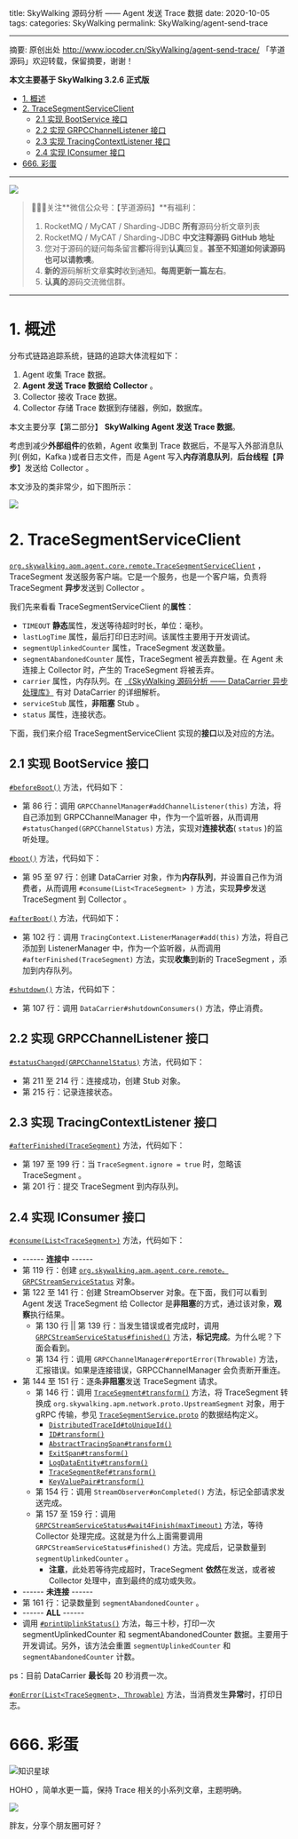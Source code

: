 title: SkyWalking 源码分析 —— Agent 发送 Trace 数据
date: 2020-10-05
tags:
categories: SkyWalking
permalink: SkyWalking/agent-send-trace

-------

摘要: 原创出处 http://www.iocoder.cn/SkyWalking/agent-send-trace/ 「芋道源码」欢迎转载，保留摘要，谢谢！

**本文主要基于 SkyWalking 3.2.6 正式版**

- [1. 概述](http://www.iocoder.cn/SkyWalking/agent-send-trace/)
- [2. TraceSegmentServiceClient](http://www.iocoder.cn/SkyWalking/agent-send-trace/)
  - [2.1 实现 BootService 接口](http://www.iocoder.cn/SkyWalking/agent-send-trace/)
  - [2.2 实现 GRPCChannelListener 接口](http://www.iocoder.cn/SkyWalking/agent-send-trace/)
  - [2.3 实现 TracingContextListener 接口](http://www.iocoder.cn/SkyWalking/agent-send-trace/)
  - [2.4 实现 IConsumer 接口](http://www.iocoder.cn/SkyWalking/agent-send-trace/)
- [666. 彩蛋](http://www.iocoder.cn/SkyWalking/agent-send-trace/)

-------

![](http://www.iocoder.cn/images/common/wechat_mp_2017_07_31.jpg)

> 🙂🙂🙂关注**微信公众号：【芋道源码】**有福利：  
> 1. RocketMQ / MyCAT / Sharding-JDBC **所有**源码分析文章列表  
> 2. RocketMQ / MyCAT / Sharding-JDBC **中文注释源码 GitHub 地址**  
> 3. 您对于源码的疑问每条留言**都**将得到**认真**回复。**甚至不知道如何读源码也可以请教噢**。  
> 4. **新的**源码解析文章**实时**收到通知。**每周更新一篇左右**。  
> 5. **认真的**源码交流微信群。

-------

# 1. 概述

分布式链路追踪系统，链路的追踪大体流程如下：

1. Agent 收集 Trace 数据。
2. **Agent 发送 Trace 数据给 Collector** 。
3. Collector 接收 Trace 数据。
4. Collector 存储 Trace 数据到存储器，例如，数据库。

本文主要分享【第二部分】 **SkyWalking Agent 发送 Trace 数据**。

考虑到减少**外部组件**的依赖，Agent 收集到 Trace 数据后，不是写入外部消息队列( 例如，Kafka )或者日志文件，而是 Agent 写入**内存消息队列**，**后台线程**【**异步**】发送给 Collector 。

本文涉及的类非常少，如下图所示：

![](http://www.iocoder.cn/images/SkyWalking/2020_10_05/01.png)

# 2. TraceSegmentServiceClient

[`org.skywalking.apm.agent.core.remote.TraceSegmentServiceClient`](https://github.com/YunaiV/skywalking/blob/0fe81f39054634a0b9a04fca41e6889f0e175b4a/apm-sniffer/apm-agent-core/src/main/java/org/skywalking/apm/agent/core/remote/TraceSegmentServiceClient.java) ，TraceSegment 发送服务客户端。它是一个服务，也是一个客户端，负责将 TraceSegment **异步**发送到 Collector 。

我们先来看看 TraceSegmentServiceClient 的**属性**：

* `TIMEOUT` **静态**属性，发送等待超时时长，单位：毫秒。
* `lastLogTime` 属性，最后打印日志时间。该属性主要用于开发调试。
* `segmentUplinkedCounter` 属性，TraceSegment 发送数量。
* `segmentAbandonedCounter` 属性，TraceSegment 被丢弃数量。在 Agent 未连接上 Collector 时，产生的 TraceSegment 将被丢弃。
* `carrier` 属性，内存队列。在 [《SkyWalking 源码分析 —— DataCarrier 异步处理库》](http://www.iocoder.cn/SkyWalking/data-carrier/?self) 有对 DataCarrier 的详细解析。
* `serviceStub` 属性，**非阻塞** Stub 。
* `status` 属性，连接状态。

下面，我们来介绍 TraceSegmentServiceClient 实现的**接口**以及对应的方法。

## 2.1 实现 BootService 接口

[`#beforeBoot()`](https://github.com/YunaiV/skywalking/blob/0fe81f39054634a0b9a04fca41e6889f0e175b4a/apm-sniffer/apm-agent-core/src/main/java/org/skywalking/apm/agent/core/remote/TraceSegmentServiceClient.java#L85) 方法，代码如下：

* 第 86 行：调用 `GRPCChannelManager#addChannelListener(this)` 方法，将自己添加到 GRPCChannelManager 中，作为一个监听器，从而调用 `#statusChanged(GRPCChannelStatus)` 方法，实现对**连接状态**( `status` )的监听处理。

[`#boot()`](https://github.com/YunaiV/skywalking/blob/0fe81f39054634a0b9a04fca41e6889f0e175b4a/apm-sniffer/apm-agent-core/src/main/java/org/skywalking/apm/agent/core/remote/TraceSegmentServiceClient.java#L90) 方法，代码如下：

* 第 95 至 97 行：创建 DataCarrier 对象，作为**内存队列**，并设置自己作为消费者，从而调用 `#consume(List<TraceSegment> )` 方法，实现**异步**发送 TraceSegment 到 Collector 。

[`#afterBoot()`](https://github.com/YunaiV/skywalking/blob/0fe81f39054634a0b9a04fca41e6889f0e175b4a/apm-sniffer/apm-agent-core/src/main/java/org/skywalking/apm/agent/core/remote/TraceSegmentServiceClient.java#L101) 方法，代码如下：

* 第 102 行：调用 `TracingContext.ListenerManager#add(this)` 方法，将自己添加到 ListenerManager 中，作为一个监听器，从而调用 `#afterFinished(TraceSegment)` 方法，实现**收集**到新的 TraceSegment ，添加到内存队列。

[`#shutdown()`](https://github.com/YunaiV/skywalking/blob/0fe81f39054634a0b9a04fca41e6889f0e175b4a/apm-sniffer/apm-agent-core/src/main/java/org/skywalking/apm/agent/core/remote/TraceSegmentServiceClient.java#L106) 方法，代码如下：

* 第 107 行：调用 `DataCarrier#shutdownConsumers()` 方法，停止消费。

## 2.2 实现 GRPCChannelListener 接口

[`#statusChanged(GRPCChannelStatus)`](https://github.com/YunaiV/skywalking/blob/0fe81f39054634a0b9a04fca41e6889f0e175b4a/apm-sniffer/apm-agent-core/src/main/java/org/skywalking/apm/agent/core/remote/TraceSegmentServiceClient.java#L209) 方法，代码如下：

* 第 211 至 214 行：连接成功，创建 Stub 对象。
* 第 215 行：记录连接状态。

## 2.3 实现 TracingContextListener 接口

[`#afterFinished(TraceSegment)`](https://github.com/YunaiV/skywalking/blob/0fe81f39054634a0b9a04fca41e6889f0e175b4a/apm-sniffer/apm-agent-core/src/main/java/org/skywalking/apm/agent/core/remote/TraceSegmentServiceClient.java#L196) 方法，代码如下：

* 第 197 至 199 行：当 `TraceSegment.ignore = true` 时，忽略该 TraceSegment 。
* 第 201 行：提交 TraceSegment 到内存队列。

## 2.4 实现 IConsumer 接口

[`#consume(List<TraceSegment>)`](https://github.com/YunaiV/skywalking/blob/0fe81f39054634a0b9a04fca41e6889f0e175b4a/apm-sniffer/apm-agent-core/src/main/java/org/skywalking/apm/agent/core/remote/TraceSegmentServiceClient.java#L116) 方法，代码如下：

* ------ **连接中** ------
* 第 119 行：创建 [`org.skywalking.apm.agent.core.remote。GRPCStreamServiceStatus`](https://github.com/YunaiV/skywalking/blob/0fe81f39054634a0b9a04fca41e6889f0e175b4a/apm-sniffer/apm-agent-core/src/main/java/org/skywalking/apm/agent/core/remote/GRPCStreamServiceStatus.java) 对象。
* 第 122 至 141 行：创建 StreamObserver 对象。在下面，我们可以看到 Agent 发送 TraceSegment 给 Collector 是**非阻塞**的方式，通过该对象，**观察**执行结果。
    * 第 130 行 || 第 139 行：当发生错误或者完成时，调用 [`GRPCStreamServiceStatus#finished()`](https://github.com/YunaiV/skywalking/blob/0fe81f39054634a0b9a04fca41e6889f0e175b4a/apm-sniffer/apm-agent-core/src/main/java/org/skywalking/apm/agent/core/remote/GRPCStreamServiceStatus.java#L44) 方法，**标记完成**。为什么呢？下面会看到。
    * 第 134 行：调用 `GRPCChannelManager#reportError(Throwable)` 方法，汇报错误。如果是连接错误，GRPCChannelManager 会负责断开重连。
* 第 144 至 151 行：逐条**非阻塞**发送 TraceSegment 请求。
    * 第 146 行：调用 [`TraceSegment#transform()`](https://github.com/YunaiV/skywalking/blob/0fe81f39054634a0b9a04fca41e6889f0e175b4a/apm-sniffer/apm-agent-core/src/main/java/org/skywalking/apm/agent/core/context/trace/TraceSegment.java#L163) 方法，将 TraceSegment 转换成 `org.skywalking.apm.network.proto.UpstreamSegment` 对象，用于 gRPC 传输，参见 [`TraceSegmentService.proto`](https://github.com/YunaiV/skywalking/blob/0fe81f39054634a0b9a04fca41e6889f0e175b4a/apm-network/src/main/proto/TraceSegmentService.proto#L14) 的数据结构定义。
        * [`DistributedTraceId#toUniqueId()`](https://github.com/YunaiV/skywalking/blob/0fe81f39054634a0b9a04fca41e6889f0e175b4a/apm-sniffer/apm-agent-core/src/main/java/org/skywalking/apm/agent/core/context/ids/DistributedTraceId.java#L65)
        * [`ID#transform()`](https://github.com/YunaiV/skywalking/blob/0fe81f39054634a0b9a04fca41e6889f0e175b4a/apm-sniffer/apm-agent-core/src/main/java/org/skywalking/apm/agent/core/context/ids/ID.java#L120)
        * [`AbstractTracingSpan#transform()`](https://github.com/YunaiV/skywalking/blob/0fe81f39054634a0b9a04fca41e6889f0e175b4a/apm-sniffer/apm-agent-core/src/main/java/org/skywalking/apm/agent/core/context/trace/AbstractTracingSpan.java#L262)
        * [`ExitSpan#transform()`](https://github.com/YunaiV/skywalking/blob/0fe81f39054634a0b9a04fca41e6889f0e175b4a/apm-sniffer/apm-agent-core/src/main/java/org/skywalking/apm/agent/core/context/trace/ExitSpan.java#L129)
        * [`LogDataEntity#transform()`](https://github.com/YunaiV/skywalking/blob/0fe81f39054634a0b9a04fca41e6889f0e175b4a/apm-sniffer/apm-agent-core/src/main/java/org/skywalking/apm/agent/core/context/trace/LogDataEntity.java#L72)
        * [`TraceSegmentRef#transform()`](https://github.com/YunaiV/skywalking/blob/0fe81f39054634a0b9a04fca41e6889f0e175b4a/apm-sniffer/apm-agent-core/src/main/java/org/skywalking/apm/agent/core/context/trace/TraceSegmentRef.java#L160)
        * [`KeyValuePair#transform()`](https://github.com/YunaiV/skywalking/blob/0fe81f39054634a0b9a04fca41e6889f0e175b4a/apm-sniffer/apm-agent-core/src/main/java/org/skywalking/apm/agent/core/context/util/KeyValuePair.java#L45)
    * 第 154 行：调用 `StreamObserver#onCompleted()` 方法，标记全部请求发送完成。
    * 第 157 至 159 行：调用 [`GRPCStreamServiceStatus#wait4Finish(maxTimeout)`](https://github.com/YunaiV/skywalking/blob/0fe81f39054634a0b9a04fca41e6889f0e175b4a/apm-sniffer/apm-agent-core/src/main/java/org/skywalking/apm/agent/core/remote/GRPCStreamServiceStatus.java#L51) 方法，等待 Collector 处理完成。这就是为什么上面需要调用 `GRPCStreamServiceStatus#finished()` 方法。完成后，记录数量到 `segmentUplinkedCounter` 。
        * **注意**，此处若等待完成超时，TraceSegment **依然**在发送，或者被 Collector 处理中，直到最终的成功或失败。
* ------ **未连接** ------
* 第 161 行：记录数量到 `segmentAbandonedCounter` 。
* ------ **ALL** ------
* 调用 [`#printUplinkStatus()`](https://github.com/YunaiV/skywalking/blob/0fe81f39054634a0b9a04fca41e6889f0e175b4a/apm-sniffer/apm-agent-core/src/main/java/org/skywalking/apm/agent/core/remote/TraceSegmentServiceClient.java#L170) 方法，每三十秒，打印一次 segmentUplinkedCounter 和 segmentAbandonedCounter 数据。主要用于开发调试。另外，该方法会重置 `segmentUplinkedCounter` 和 `segmentAbandonedCounter` 计数。

ps：目前 DataCarrier **最长**每 20 秒消费一次。

[`#onError(List<TraceSegment>, Throwable)`](https://github.com/YunaiV/skywalking/blob/0fe81f39054634a0b9a04fca41e6889f0e175b4a/apm-sniffer/apm-agent-core/src/main/java/org/skywalking/apm/agent/core/remote/TraceSegmentServiceClient.java#L186) 方法，当消费发生**异常**时，打印日志。

# 666. 彩蛋

![知识星球](http://www.iocoder.cn/images/Architecture/2017_12_29/01.png)

HOHO ，简单水更一篇，保持 Trace 相关的小系列文章，主题明确。

![](http://www.iocoder.cn/images/SkyWalking/2020_10_05/02.jpeg)

胖友，分享个朋友圈可好？


